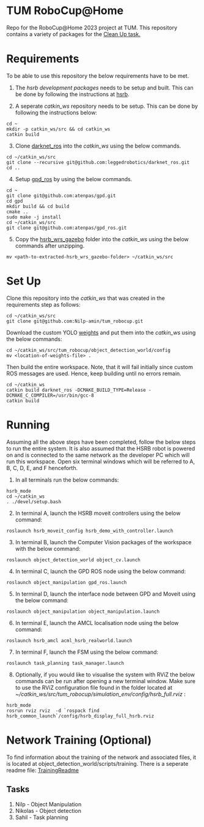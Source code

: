 # TUM RoboCup@Home
Repo for the RoboCup@Home 2023 project at TUM. This repository contains a variety of packages for the [Clean Up task.](https://athome.robocup.org/wp-content/uploads/2022_rulebook.pdf) 

<!-- # Team members
1. Nilp (Matrikel-Nr: 03784634) 
2. Niklas (Matrikel-Nr: 03714848)
3. Sahil (Matrikel-Nr: 03699104) -->

# Requirements
To be able to use this repository the below requirements have to be met.
1. The *hsrb development packages* needs to be setup and built. This can be done by following the instructions at [hsrb](https://docs.hsr.io/hsrb_user_manual_en/howto/pc_install.html).

2. A seperate *catkin_ws* repository needs to be setup. This can be done by following the instructions below:
```
cd ~
mkdir -p catkin_ws/src && cd catkin_ws
catkin build
```
3. Clone [darknet_ros](https://github.com/leggedrobotics/darknet_ros) into the *catkin_ws* using the below commands.
```
cd ~/catkin_ws/src
git clone --recursive git@github.com:leggedrobotics/darknet_ros.git
cd ..
```
4. Setup [gpd_ros](https://github.com/atenpas/gpd_ros) by using the below commands.
```
cd ~
git clone git@github.com:atenpas/gpd.git 
cd gpd
mkdir build && cd build
cmake ..
sudo make -j install
cd ~/catkin_ws/src
git clone git@github.com:atenpas/gpd_ros.git 
```
5. Copy the [hsrb_wrs_gazebo](https://gitlab.lrz.de/robocup-home-ics/tutorials/-/wikis/uploads/T5_fengyi/hsrb_wrs_gazebo.zip) folder into the *catkin_ws* using the below commands after unzipping.
```
mv <path-to-extracted-hsrb_wrs_gazebo-folder> ~/catkin_ws/src
```
# Set Up
Clone this repository into the *catkin_ws* that was created in the requirements step as follows:
```
cd ~/catkin_ws/src
git clone git@github.com:Nilp-amin/tum_robocup.git
```
Download the custom YOLO [weights](https://drive.google.com/file/d/1yZSaTLOWRaDS9rBSHwXwhvXUmixQYYU1/view?usp=sharing) and put them into the *catkin_ws* using the below commands:

```
cd ~/catkin_ws/src/tum_robocup/object_detection_world/config
mv <location-of-weights-file> .
```

Then build the entire workspace. Note, that it will fail initially since custom ROS messages are used. Hence, keep building until no errors remain.

```
cd ~/catkin_ws 
catkin build darknet_ros -DCMAKE_BUILD_TYPE=Release -DCMAKE_C_COMPILER=/usr/bin/gcc-8
catkin build
```

# Running
Assuming all the above steps have been completed, follow the below steps to run the entire system. It is also assumed that the HSRB robot is powered on and is connected to the same network as the developer PC which will run this workspace. Open six terminal windows which will be referred to A, B, C, D, E, and F henceforth.

1. In all terminals run the below commands:
```
hsrb_mode
cd ~/catkin_ws
. ./devel/setup.bash
``` 
2. In terminal A, launch the HSRB moveit controllers using the below command:
```
roslaunch hsrb_moveit_config hsrb_demo_with_controller.launch
```
3. In terminal B, launch the Computer Vision packages of the workspace with the below command:
```
roslaunch object_detection_world object_cv.launch
```
4. In terminal C, launch the GPD ROS node using the below command:
```
roslaunch object_manipulation gpd_ros.launch
```
5. In terminal D, launch the interface node between GPD and Moveit using the below command:
```
roslaunch object_manipulation object_manipulation.launch
```
6. In terminal E, launch the AMCL localisation node using the below command:
```
roslaunch hsrb_amcl acml_hsrb_realworld.launch
```
7. In terminal F, launch the FSM using the below command:
```
roslaunch task_planning task_manager.launch
```
8. Optionally, if you would like to visualise the system with RViZ the below commands can be run after opening a new terminal window. Make sure to use the RViZ configuration file found in the folder located at *~/catkin_ws/src/tum_robocup/simulation_env/config/hsrb_full.rviz* :
```
hsrb_mode
rosrun rviz rviz  -d `rospack find hsrb_common_launch`/config/hsrb_display_full_hsrb.rviz
```


# Network Training (Optional)
To find information about the training of the network and associated files, it is located at object_detection_world/scripts/training. There is a seperate readme file: [TrainingReadme](./object_detection_world/scripts/training/Readme.md)

## Tasks
1. Nilp - Object Manipulation 
2. Nikolas - Object detection
3. Sahil - Task planning

